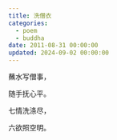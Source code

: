```yaml
---
title: 洗僧衣
categories:
  - poem
  - buddha
date: 2011-08-31 00:00:00
updated: 2024-09-02 00:00:00
---
```


蘸水写僧事，

随手抚心平。

七情洗涤尽，

六欲照空明。
